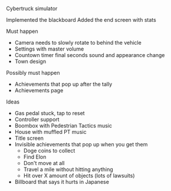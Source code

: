 Cybertruck simulator

Implemented the blackboard
Added the end screen with stats

Must happen
- Camera needs to slowly rotate to behind the vehicle
- Settings with master volume
- Countown timer final seconds sound and appearance change
- Town design

Possibly must happen
- Achievements that pop up after the tally
- Achievements page

Ideas
- Gas pedal stuck, tap to reset
- Controller support
- Boombox with Pedestrian Tactics music
- House with muffled PT music
- Title screen
- Invisible achievements that pop up when you get them
	- Doge coins to collect
	- Find Elon
	- Don't move at all
	- Travel a mile without hitting anything
	- Hit over X amount of objects (lots of lawsuits)
- Billboard that says it hurts in Japanese
